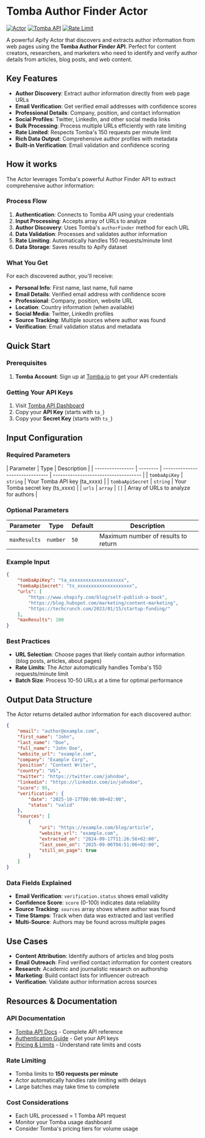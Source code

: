 # Tomba Author Finder Actor

[![Actor](https://img.shields.io/badge/Apify-Actor-blue)](https://apify.com/actors)
[![Tomba API](https://img.shields.io/badge/Tomba-API-green)](https://tomba.io)
[![Rate Limit](https://img.shields.io/badge/Rate%20Limit-150%2Fmin-orange)](https://tomba.io/api)

A powerful Apify Actor that discovers and extracts author information from web pages using the **Tomba Author Finder API**. Perfect for content creators, researchers, and marketers who need to identify and verify author details from articles, blog posts, and web content.

## Key Features

- **Author Discovery**: Extract author information directly from web page URLs
- **Email Verification**: Get verified email addresses with confidence scores
- **Professional Details**: Company, position, and contact information
- **Social Profiles**: Twitter, LinkedIn, and other social media links
- **Bulk Processing**: Process multiple URLs efficiently with rate limiting
- **Rate Limited**: Respects Tomba's 150 requests per minute limit
- **Rich Data Output**: Comprehensive author profiles with metadata
- **Built-in Verification**: Email validation and confidence scoring

## How it works

The Actor leverages Tomba's powerful Author Finder API to extract comprehensive author information:

### Process Flow

1. **Authentication**: Connects to Tomba API using your credentials
2. **Input Processing**: Accepts array of URLs to analyze
3. **Author Discovery**: Uses Tomba's `authorFinder` method for each URL
4. **Data Validation**: Processes and validates author information
5. **Rate Limiting**: Automatically handles 150 requests/minute limit
6. **Data Storage**: Saves results to Apify dataset

### What You Get

For each discovered author, you'll receive:

- **Personal Info**: First name, last name, full name
- **Email Details**: Verified email address with confidence score
- **Professional**: Company, position, website URL
- **Location**: Country information (when available)
- **Social Media**: Twitter, LinkedIn profiles
- **Source Tracking**: Multiple sources where author was found
- **Verification**: Email validation status and metadata

## Quick Start

### Prerequisites

1. **Tomba Account**: Sign up at [Tomba.io](https://app.tomba.io/api) to get your API credentials

### Getting Your API Keys

1. Visit [Tomba API Dashboard](https://app.tomba.io/api)
2. Copy your **API Key** (starts with `ta_`)
3. Copy your **Secret Key** (starts with `ts_`)

## Input Configuration

### Required Parameters

| Parameter        | Type     | Description                     |
| ---------------- | -------- | ------------------------------- | ------------------------------------ |
| `tombaApiKey`    | `string` | Your Tomba API key (ta_xxxx)    |
| `tombaApiSecret` | `string` | Your Tomba secret key (ts_xxxx) |
| `urls`           | `array`  | `[]`                            | Array of URLs to analyze for authors |

### Optional Parameters

| Parameter    | Type     | Default | Description                         |
| ------------ | -------- | ------- | ----------------------------------- |
| `maxResults` | `number` | `50`    | Maximum number of results to return |

### Example Input

```json
{
    "tombaApiKey": "ta_xxxxxxxxxxxxxxxxxxxx",
    "tombaApiSecret": "ts_xxxxxxxxxxxxxxxxxxxx",
    "urls": [
        "https://www.shopify.com/blog/self-publish-a-book",
        "https://blog.hubspot.com/marketing/content-marketing",
        "https://techcrunch.com/2023/01/15/startup-funding/"
    ],
    "maxResults": 100
}
```

### Best Practices

- **URL Selection**: Choose pages that likely contain author information (blog posts, articles, about pages)
- **Rate Limits**: The Actor automatically handles Tomba's 150 requests/minute limit
- **Batch Size**: Process 10-50 URLs at a time for optimal performance

## Output Data Structure

The Actor returns detailed author information for each discovered author:

```json
{
    "email": "author@example.com",
    "first_name": "John",
    "last_name": "Doe",
    "full_name": "John Doe",
    "website_url": "example.com",
    "company": "Example Corp",
    "position": "Content Writer",
    "country": "US",
    "twitter": "https://twitter.com/johndoe",
    "linkedin": "https://linkedin.com/in/johndoe",
    "score": 95,
    "verification": {
        "date": "2025-10-17T00:00:00+02:00",
        "status": "valid"
    },
    "sources": [
        {
            "uri": "https://example.com/blog/article",
            "website_url": "example.com",
            "extracted_on": "2024-09-17T11:26:56+02:00",
            "last_seen_on": "2025-09-06T04:51:06+02:00",
            "still_on_page": true
        }
    ]
}
```

### Data Fields Explained

- **Email Verification**: `verification.status` shows email validity
- **Confidence Score**: `score` (0-100) indicates data reliability
- **Source Tracking**: `sources` array shows where author was found
- **Time Stamps**: Track when data was extracted and last verified
- **Multi-Source**: Authors may be found across multiple pages

## Use Cases

- **Content Attribution**: Identify authors of articles and blog posts
- **Email Outreach**: Find verified contact information for content creators
- **Research**: Academic and journalistic research on authorship
- **Marketing**: Build contact lists for influencer outreach
- **Verification**: Validate author information across sources

## Resources & Documentation

### API Documentation

- [Tomba API Docs](https://tomba.io/api) - Complete API reference
- [Authentication Guide](https://app.tomba.io/api) - Get your API keys
- [Pricing & Limits](https://tomba.io/pricing) - Understand rate limits and costs

### Rate Limiting

- Tomba limits to **150 requests per minute**
- Actor automatically handles rate limiting with delays
- Large batches may take time to complete

### Cost Considerations

- Each URL processed = 1 Tomba API request
- Monitor your Tomba usage dashboard
- Consider Tomba's pricing tiers for volume usage
